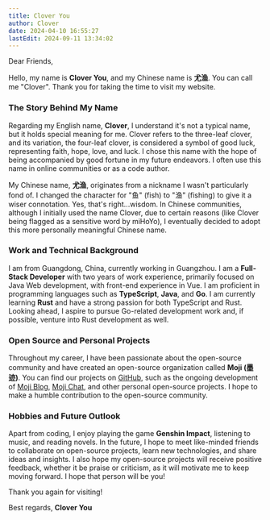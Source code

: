 ```yaml
---
title: Clover You
author: Clover
date: 2024-04-10 16:55:27
lastEdit: 2024-09-11 13:34:02
---
```


Dear Friends,

Hello, my name is **Clover You**, and my Chinese name is **尤渔**. You can call me "Clover". Thank you for taking the time to visit my website.

### The Story Behind My Name

Regarding my English name, **Clover**, I understand it's not a typical name, but it holds special meaning for me. Clover refers to the three-leaf clover, and its variation, the four-leaf clover, is considered a symbol of good luck, representing faith, hope, love, and luck. I chose this name with the hope of being accompanied by good fortune in my future endeavors. I often use this name in online communities or as a code author.

My Chinese name, **尤渔**, originates from a nickname I wasn't particularly fond of. I changed the character for "鱼" (fish) to "渔" (fishing) to give it a wiser connotation. Yes, that's right...wisdom. In Chinese communities, although I initially used the name Clover, due to certain reasons (like Clover being flagged as a sensitive word by miHoYo), I eventually decided to adopt this more personally meaningful Chinese name.

### Work and Technical Background

I am from Guangdong, China, currently working in Guangzhou. I am a **Full-Stack Developer** with two years of work experience, primarily focused on Java Web development, with front-end experience in Vue. I am proficient in programming languages such as **TypeScript**, **Java**, and **Go**. I am currently learning **Rust** and have a strong passion for both TypeScript and Rust. Looking ahead, I aspire to pursue Go-related development work and, if possible, venture into Rust development as well.

### Open Source and Personal Projects

Throughout my career, I have been passionate about the open-source community and have created an open-source organization called **Moji (墨迹)**. You can find our projects on [GitHub](https://github.com/moji-open-source), such as the ongoing development of [Moji Blog](https://github.com/moji-open-source/moji-blog), [Moji Chat](https://github.com/moji-open-source/MojiChat), and other personal open-source projects. I hope to make a humble contribution to the open-source community.

### Hobbies and Future Outlook

Apart from coding, I enjoy playing the game **Genshin Impact**, listening to music, and reading novels. In the future, I hope to meet like-minded friends to collaborate on open-source projects, learn new technologies, and share ideas and insights. I also hope my open-source projects will receive positive feedback, whether it be praise or criticism, as it will motivate me to keep moving forward. I hope that person will be you!

Thank you again for visiting!

Best regards,
**Clover You**

<!--
---
您好，我叫 **Clover You**，中文名是 **尤渔**。感谢您抽出宝贵的时间来浏览我的网站。

### 关于我的名字故事

关于我的英文名 **Clover**，我知道它通常不是一个人名，但对我而言，它具有特别的意义。Clover 是三叶草的英文名，而三叶草的变异体——四叶草，被认为是幸运的象征，分别代表信仰、希望、爱和幸运。我选择这个名字，希望能在未来的人生道路上，与幸运相伴。我通常在外网社区或作为代码 author 使用这个名字。

我的中文名 **尤渔**，则源自一个我不太喜欢的外号，我将“鱼”改成了“渔”这样显得我比较...智慧...嗯没错...智慧。在中文社区，虽然我最初也使用过 Clover 这个名字，但由于某些原因（例如 Clover 在米哈游被列为敏感词），我最终决定采用这个更具个人特色的中文名。

### 工作与技术背景

我来自中国广东，目前在广州市工作。我是一名 **全栈开发工程师**，拥有两年工作经验，主要从事 Java Web 相关工作，并在前端使用 Vue。我熟悉 **TypeScript**、**Java** 和 **Go** 等编程语言，目前正在学习 **Rust**，并对它和 TypeScript 十分喜爱。展望未来，我希望能够从事 Go 相关开发工作，如果可能的话，我也希望能够涉足 Rust 的开发领域。

### 开源与个人项目

在我职业生涯中，我对开源社区充满热情，并创建了一个名为 **Moji (墨迹)** 的开源组织。你可以在 [GitHub](https://github.com/moji-open-source) 上找到我们的项目，例如正在开发中的 [Moji Blog](https://github.com/moji-open-source/moji-blog) 和 [Moji Chat](https://github.com/moji-open-source/MojiChat)，以及其他一些个人开源项目。我希望能为开源社区贡献一些微不足道的力量。

### 业余爱好与未来展望

除了编程之外，我还喜欢玩游戏 **原神**、音乐和阅读小说。在未来，我希望能遇到一些志同道合的朋友，一起参与开源项目、学习新技术，并分享彼此的想法和见解。同时，我也希望我的开源项目能够获得正向的反馈，无论是赞美还是批评，都将是我前进的动力。那个人，我希望是你!

再次感谢您的到访！

祝好，
**Clover You** -->
